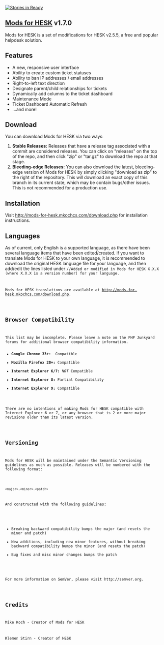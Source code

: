 [![Stories in Ready](https://badge.waffle.io/mkoch227/Mods-For-Hesk.png?label=waffle:ready&title=Ready)](https://waffle.io/mkoch227/Mods-For-Hesk)
<h2><a href="http://mods-for-hesk.mkochcs.com" target="_blank">Mods for HESK</a> v1.7.0</h2>

Mods for HESK is a set of modifications for HESK v2.5.5, a free and popular helpdesk solution.

<h2>Features</h2>
<ul>
  <li>A new, responsive user interface</li>
  <li>Ability to create custom ticket statuses</li>
  <li>Ability to ban IP addresses / email addresses</li>
  <li>Right-to-left text direction</li>
  <li>Designate parent/child relationships for tickets</li>
  <li>Dynamically add columns to the ticket dashboard</li>
  <li>Maintenance Mode</li>
  <li>Ticket Dashboard Automatic Refresh</li>
  <li>...and more!</li>
</ul>

<h2>Download</h2>

You can download Mods for HESK via two ways:

<ol>
<li><strong>Stable Releases:</strong> Releases that have a release tag associated with a commit are considered releases.  You can click on "releases" on the top of the repo, and then click "zip" or "tar.gz" to download the repo at that stage.</li>
<li><strong>Bleeding-edge Releases:</strong> You can also download the latest, bleeding-edge version of Mods for HESK by simply clicking "download as zip" to the right of the repository.  This will download an exact copy of this branch in its current state, which may be contain bugs/other issues.  This is not recommended for a production use.</li>
</ol>

<h2>Installation</h2>
<p>Visit <a href="http://mods-for-hesk.mkochcs.com/download.php">http://mods-for-hesk.mkochcs.com/download.php</a> for installation instructions.</p>

<h2>Languages</h2>
<p>As of current, only English is a supported language, as there have been several language items that have been edited/created. If you want to translate Mods for HESK to your own language, it is recommended to download the original HESK language file for your language, and then add/edit the lines listed under <code>//Added or modified in Mods for HESK X.X.X (where X.X.X is a version number) for your language.</p>
<p>Mods for HESK translations are available at <a href="http://mods-for-hesk.mkochcs.com/download.php" target="_blank">http://mods-for-hesk.mkochcs.com/download.php</a>.</p>

<h2>Browser Compatibility</h2>
<p>This list may be incomplete. Please leave a note on the PHP Junkyard forums for additional browser compatibility information.
<ul>
<li><strong>Google Chrome 33+: </strong> Compatible</li>
<li><strong>Mozilla Firefox 28+:</strong> Compatible</li>
<li><strong>Internet Explorer 6/7:</strong> <em>NOT</em> Compatible</li>
<li><strong>Internet Explorer 8:</strong> Partial Compatibility</li>
<li><strong>Internet Explorer 9:</strong> Compatible</li>
</ul>
<p>There are no intentions of making Mods for HESK compatible with Internet Explorer 6 or 7, or any browser that is 2 or more major revisions older than its latest version.</p>

<h2>Versioning</h2>
<p>Mods for HESK will be maintained under the Semantic Versioning guidelines as much as possible. Releases will be numbered with the following format:</p>

<code>&lt;major&gt;.&lt;minor&gt;.&lt;patch&gt;</code>

<p>And constructed with the following guidelines:</p>

<ul>
<li>Breaking backward compatibility bumps the major (and resets the minor and patch)</li>
<li>New additions, including new minor features, without breaking backward compatibility bumps the minor (and resets the patch)</li>
<li>Bug fixes and misc minor changes bumps the patch</li>
</ul>

<p>For more information on SemVer, please visit http://semver.org.</p>

<h2>Credits</h2>
<p>Mike Koch - Creator of Mods for HESK</p>
<p>Klemen Stirn - Creator of HESK</p>
